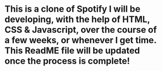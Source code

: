 # This is a clone of Spotify I will be developing, with the help of HTML, CSS & Javascript, over the course of a few weeks, or whenever I get time. This ReadME file will be updated once the process is complete!
